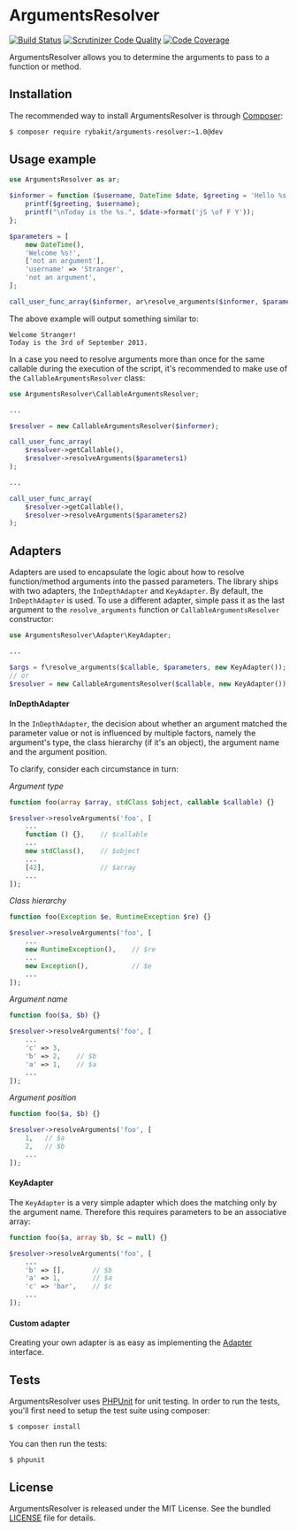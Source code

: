 ArgumentsResolver
=========================
[![Build Status](https://secure.travis-ci.org/rybakit/arguments-resolver.svg?branch=master)](http://travis-ci.org/rybakit/arguments-resolver)
[![Scrutinizer Code Quality](https://scrutinizer-ci.com/g/rybakit/arguments-resolver/badges/quality-score.png?b=master)](https://scrutinizer-ci.com/g/rybakit/arguments-resolver/?branch=master)
[![Code Coverage](https://scrutinizer-ci.com/g/rybakit/arguments-resolver/badges/coverage.png?b=master)](https://scrutinizer-ci.com/g/rybakit/arguments-resolver/?branch=master)

ArgumentsResolver allows you to determine the arguments to pass to a function or method.



## Installation

The recommended way to install ArgumentsResolver is through [Composer](http://getcomposer.org):

```sh
$ composer require rybakit/arguments-resolver:~1.0@dev
```



## Usage example

```php
use ArgumentsResolver as ar;

$informer = function ($username, DateTime $date, $greeting = 'Hello %s!') {
    printf($greeting, $username);
    printf("\nToday is the %s.", $date->format('jS \of F Y'));
};

$parameters = [
    new DateTime(),
    'Welcome %s!',
    ['not an argument'],
    'username' => 'Stranger',
    'not an argument',
];

call_user_func_array($informer, ar\resolve_arguments($informer, $parameters));
```

The above example will output something similar to:

```
Welcome Stranger!
Today is the 3rd of September 2013.
```

In a case you need to resolve arguments more than once for the same callable during
the execution of the script, it's recommended to make use of the `CallableArgumentsResolver` class:

```php
use ArgumentsResolver\CallableArgumentsResolver;

...

$resolver = new CallableArgumentsResolver($informer);

call_user_func_array(
    $resolver->getCallable(),
    $resolver->resolveArguments($parameters1)
);

...

call_user_func_array(
    $resolver->getCallable(),
    $resolver->resolveArguments($parameters2)
);
```



## Adapters

Adapters are used to encapsulate the logic about how to resolve function/method arguments
into the passed parameters. The library ships with two adapters, the `InDepthAdapter`
and `KeyAdapter`. By default, the `InDepthAdapter` is used. To use a different adapter,
simple pass it as the last argument to the `resolve_arguments` function
or `CallableArgumentsResolver` constructor:

```php
use ArgumentsResolver\Adapter\KeyAdapter;

...

$args = f\resolve_arguments($callable, $parameters, new KeyAdapter());
// or
$resolver = new CallableArgumentsResolver($callable, new KeyAdapter());
```

#### InDepthAdapter

In the `InDepthAdapter`, the decision about whether an argument matched the parameter value or not
is influenced by multiple factors, namely the argument's type, the class hierarchy (if it's an object),
the argument name and the argument position.

To clarify, consider each circumstance in turn:

*Argument type*

```php
function foo(array $array, stdClass $object, callable $callable) {}

$resolver->resolveArguments('foo', [
    ...
    function () {},    // $callable
    ...
    new stdClass(),    // $object
    ...
    [42],              // $array
    ...
]);
```

*Class hierarchy*

```php
function foo(Exception $e, RuntimeException $re) {}

$resolver->resolveArguments('foo', [
    ...
    new RuntimeException(),    // $re
    ...
    new Exception(),           // $e
    ...
]);
```

*Argument name*

```php
function foo($a, $b) {}

$resolver->resolveArguments('foo', [
    ...
    'c' => 3,
    'b' => 2,    // $b
    'a' => 1,    // $a
    ...
]);
```

*Argument position*

```php
function foo($a, $b) {}

$resolver->resolveArguments('foo', [
    1,   // $a
    2,   // $b
    ...
]);
```

#### KeyAdapter

The `KeyAdapter` is a very simple adapter which does the matching only by the argument name.
Therefore this requires parameters to be an associative array:

```php
function foo($a, array $b, $c = null) {}

$resolver->resolveArguments('foo', [
    ...
    'b' => [],       // $b
    'a' => 1,        // $a
    'c' => 'bar',    // $c
    ...
]);
```


#### Custom adapter

Creating your own adapter is as easy as implementing the [Adapter](src/Adapter/Adapter.php) interface.



## Tests

ArgumentsResolver uses [PHPUnit](http://phpunit.de) for unit testing.
In order to run the tests, you'll first need to setup the test suite using composer:

```sh
$ composer install
```

You can then run the tests:

```sh
$ phpunit
```



## License

ArgumentsResolver is released under the MIT License. See the bundled [LICENSE](LICENSE) file for details.
